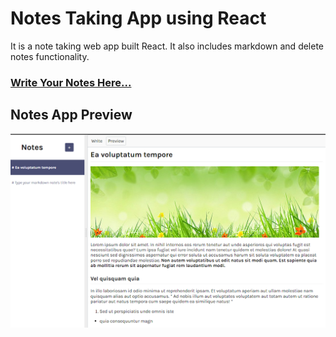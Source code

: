 # Notes Taking App using React
It is a note taking web app built React. It also includes markdown and delete notes functionality.
### [Write Your Notes Here...]()

## Notes App Preview
![Notes App](/assets/notesApp.PNG)


